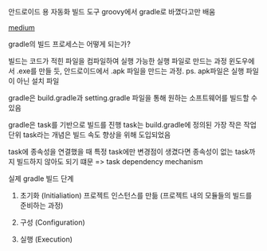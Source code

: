 안드로이드 용 자동화 빌드 도구
groovy에서 gradle로 바꼈다고만 배움

[medium](https://medium.com/@renovatio0424/%EC%95%88%EB%93%9C%EB%A1%9C%EC%9D%B4%EB%93%9C-%EA%B0%9C%EB%B0%9C%EC%9E%90%EB%9D%BC%EB%A9%B4-%EC%95%8C%EC%95%84%EC%95%BC-%ED%95%98%EB%8A%94-gradle-%EC%9B%90%EB%A6%AC-c39a3299ba6d)

gradle의 빌드 프로세스는 어떻게 되는가?

빌드는 코드가 적힌 파일을 컴파일하여 실행 가능한 실행 파일로 만드는 과정
윈도우에서 .exe를 만들 듯, 안드로이드에서 .apk 파일을 만드는 과정.
ps. apk파일은 실행 파일이 아닌 설치 파일

gradle은 build.gradle과 setting.gradle 파일을 통해 원하는 소프트웨어를 빌드할 수 있음

gradle은 task를 기반으로 빌드를 진행
task는 build.gradle에 정의된 가장 작은 작업 단위
task라는 개념은 빌드 속도 향상을 위해 도입되었음

task에 종속성을 연결했을 때 특정 task에만 변경점이 생겼다면 종속성이 없는 task까지 빌드하지 않아도 되기 떄문 => task dependency mechanism


실제 gradle 빌드 단계
1. 초기화 (Initialiation)
	프로젝트 인스턴스를 만듦 (프로젝트 내의 모듈들의 빌드를 준비하는 과정)
2. 구성 (Configuration)
	
3. 실행 (Execution)
